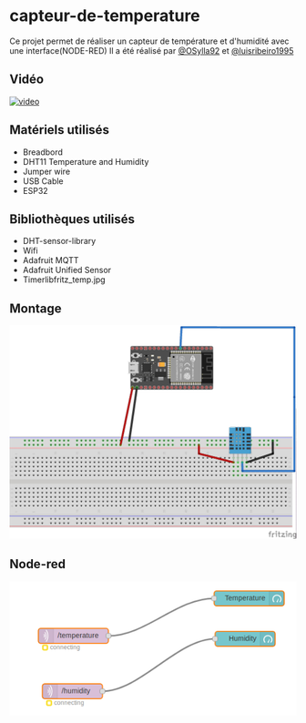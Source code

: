 # capteur-de-temperature
 
 Ce projet permet de réaliser un capteur de température et d'humidité avec une interface(NODE-RED)
 Il a été réalisé par [@OSylla92](https://github.com/OSylla92) et [@luisribeiro1995](https://github.com/LuisRibeiro1995)
 
 ## Vidéo 
 
 [![video](https://img.youtube.com/vi/DZRN9IsLjPY/0.jpg)](https://youtu.be/DZRN9IsLjPY)
 
 ## Matériels utilisés
 + Breadbord
 + DHT11 Temperature and Humidity
 + Jumper wire
 + USB Cable 
 + ESP32
 
## Bibliothèques utilisés

 + DHT-sensor-library
 + Wifi
 + Adafruit MQTT
 + Adafruit Unified Sensor
 + Timerlibfritz_temp.jpg

## **Montage**
![schema : ](fritz_temp.jpg)

## Node-red
![photo: ](node-red.png)
